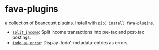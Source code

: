 # fava-plugins

a collection of Beancount plugins. Install with `pip3 install fava-plugins`.

- [`split_income`](https://github.com/beancount/fava-plugins/blob/master/fava_plugins/split_income.py): Split income transactions into pre-tax and post-tax postings.
- [`todo_as_error`](https://github.com/beancount/fava-plugins/blob/master/fava_plugins/todo_as_error.py): Display 'todo'-metadata-entries as errors.
